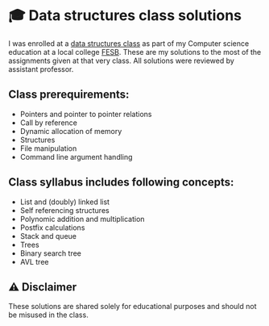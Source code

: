 # :mortar_board: Data structures class solutions

I was enrolled at a [data structures class](https://nastava.fesb.unist.hr/nastava/predmeti/4565) as part of my Computer science education at a local college [FESB](https://www.fesb.unist.hr/). These are my solutions to the most of the assignments given at that very class. All solutions were reviewed by assistant professor.

## Class prerequirements:
- Pointers and pointer to pointer relations
- Call by reference
- Dynamic allocation of memory
- Structures
- File manipulation
- Command line argument handling

## Class syllabus includes following concepts:
- List and (doubly) linked list
- Self referencing structures
- Polynomic addition and multiplication
- Postfix calculations
- Stack and queue
- Trees
- Binary search tree
- AVL tree
 
## :warning: Disclaimer
These solutions are shared solely for educational purposes and should not be misused in the class.
